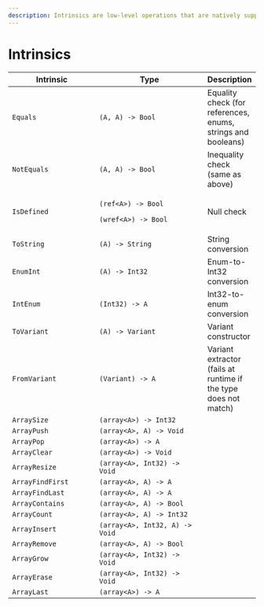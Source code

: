 ```yaml
---
description: Intrinsics are low-level operations that are natively supported in REDscript.
---
```


# Intrinsics

<table><thead><tr><th width="202.77492217597387">Intrinsic</th><th width="312.49322796785424">Type</th><th>Description</th></tr></thead><tbody><tr><td><code>Equals</code></td><td><code>(A, A) -> Bool</code></td><td>Equality check (for references, enums, strings and booleans)</td></tr><tr><td><code>NotEquals</code></td><td><code>(A, A) -> Bool</code></td><td>Inequality check (same as above)</td></tr><tr><td><code>IsDefined</code></td><td><p><code>(ref&#x3C;A>) -> Bool</code></p><p><code>(wref&#x3C;A>) -> Bool</code></p></td><td>Null check</td></tr><tr><td><code>ToString</code></td><td><code>(A) -> String</code></td><td>String conversion</td></tr><tr><td><code>EnumInt</code></td><td><code>(A) -> Int32</code></td><td>Enum-to-Int32 conversion</td></tr><tr><td><code>IntEnum</code></td><td><code>(Int32) -> A</code></td><td>Int32-to-enum conversion</td></tr><tr><td><code>ToVariant</code></td><td><code>(A) -> Variant</code></td><td>Variant constructor</td></tr><tr><td><code>FromVariant</code></td><td><code>(Variant) -> A</code></td><td>Variant extractor (fails at runtime if the type does not match)</td></tr><tr><td><code>ArraySize</code></td><td><code>(array&#x3C;A>) -> Int32</code></td><td></td></tr><tr><td><code>ArrayPush</code></td><td><code>(array&#x3C;A>, A) -> Void</code></td><td></td></tr><tr><td><code>ArrayPop</code></td><td><code>(array&#x3C;A>) -> A</code></td><td></td></tr><tr><td><code>ArrayClear</code></td><td><code>(array&#x3C;A>) -> Void</code></td><td></td></tr><tr><td><code>ArrayResize</code></td><td><code>(array&#x3C;A>, Int32) -> Void</code></td><td></td></tr><tr><td><code>ArrayFindFirst</code></td><td><code>(array&#x3C;A>, A) -> A</code></td><td></td></tr><tr><td><code>ArrayFindLast</code></td><td><code>(array&#x3C;A>, A) -> A</code></td><td></td></tr><tr><td><code>ArrayContains</code></td><td><code>(array&#x3C;A>, A) -> Bool</code></td><td></td></tr><tr><td><code>ArrayCount</code></td><td><code>(array&#x3C;A>, A) -> Int32</code></td><td></td></tr><tr><td><code>ArrayInsert</code></td><td><code>(array&#x3C;A>, Int32, A) -> Void</code></td><td></td></tr><tr><td><code>ArrayRemove</code></td><td><code>(array&#x3C;A>, A) -> Bool</code></td><td></td></tr><tr><td><code>ArrayGrow</code></td><td><code>(array&#x3C;A>, Int32) -> Void</code></td><td></td></tr><tr><td><code>ArrayErase</code></td><td><code>(array&#x3C;A>, Int32) -> Void</code></td><td></td></tr><tr><td><code>ArrayLast</code></td><td><code>(array&#x3C;A>) -> A</code></td><td></td></tr></tbody></table>
